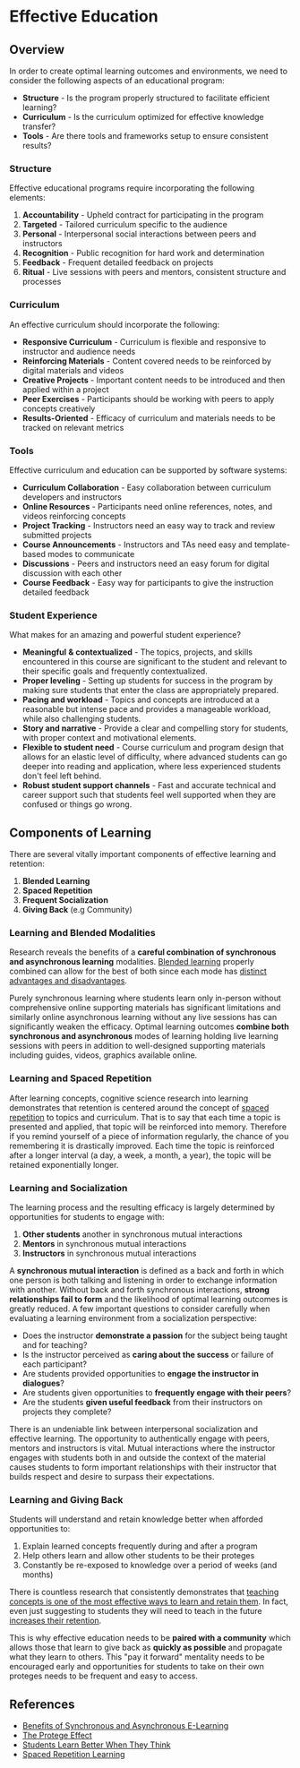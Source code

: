 # Effective Education

## Overview

In order to create optimal learning outcomes and environments, we need to consider the following aspects of an educational program:

* **Structure** - Is the program properly structured to facilitate efficient learning?
* **Curriculum** - Is the curriculum optimized for effective knowledge transfer?
* **Tools** - Are there tools and frameworks setup to ensure consistent results? 

### Structure

Effective educational programs require incorporating the following elements:

1. **Accountability** - Upheld contract for participating in the program
2. **Targeted** - Tailored curriculum specific to the audience
3. **Personal** - Interpersonal social interactions between peers and instructors
4. **Recognition** - Public recognition for hard work and determination
5. **Feedback** - Frequent detailed feedback on projects
6. **Ritual** - Live sessions with peers and mentors, consistent structure and processes

### Curriculum

An effective curriculum should incorporate the following:

* **Responsive Curriculum** - Curriculum is flexible and responsive to instructor and audience needs
* **Reinforcing Materials** - Content covered needs to be reinforced by digital materials and videos
* **Creative Projects** - Important content needs to be introduced and then applied within a project
* **Peer Exercises** - Participants should be working with peers to apply concepts creatively
* **Results-Oriented** - Efficacy of curriculum and materials needs to be tracked on relevant metrics

### Tools

Effective curriculum and education can be supported by software systems:

* **Curriculum Collaboration** - Easy collaboration between curriculum developers and instructors
* **Online Resources** - Participants need online references, notes, and videos reinforcing concepts
* **Project Tracking** - Instructors need an easy way to track and review submitted projects
* **Course Announcements** - Instructors and TAs need easy and template-based modes to communicate
* **Discussions** - Peers and instructors need an easy forum for digital discussion with each other
* **Course Feedback** - Easy way for participants to give the instruction detailed feedback

### **Student Experience**

What makes for an amazing and powerful student experience?

* **Meaningful** **& contextualized** - The topics, projects, and skills encountered in this course are significant to the student and relevant to their specific goals and frequently contextualized.
* **Proper leveling** - Setting up students for success in the program by making sure students that enter the class are appropriately prepared.
* **Pacing and workload** - Topics and concepts are introduced at a reasonable but intense pace and provides a manageable workload, while also challenging students.
* **Story and narrative** - Provide a clear and compelling story for students, with proper context and motivational elements.
* **Flexible to student need** - Course curriculum and program design that allows for an elastic level of difficulty, where advanced students can go deeper into reading and application, where less experienced students don't feel left behind.
* **Robust student support channels** - Fast and accurate technical and career support such that students feel well supported when they are confused or things go wrong.

## Components of Learning

There are several vitally important components of effective learning and retention:

1. **Blended Learning**
2. **Spaced Repetition**
3. **Frequent Socialization**
4. **Giving Back** (e.g Community)

### Learning and Blended Modalities

Research reveals the benefits of a **careful combination of synchronous and asynchronous learning** modalities. [Blended learning](http://en.wikipedia.org/wiki/Blended_learning) properly combined can allow for the best of both since each mode has [distinct advantages and disadvantages](http://elearningindustry.com/benefits-of-synchronous-and-asynchronous-e-learning).

Purely synchronous learning where students learn only in-person without comprehensive online supporting materials has significant limitations and similarly online asynchronous learning without any live sessions has can significantly weaken the efficacy. Optimal learning outcomes **combine both synchronous and asynchronous** modes of learning holding live learning sessions with peers in addition to well-designed supporting materials including guides, videos, graphics available online.

### Learning and Spaced Repetition

After learning concepts, cognitive science research into learning demonstrates that retention is centered around the concept of [spaced repetition](https://managewp.com/spaced-repetition-learning) to topics and curriculum. That is to say that each time a topic is presented and applied, that topic will be reinforced into memory. Therefore if you remind yourself of a piece of information regularly, the chance of you remembering it is drastically improved. Each time the topic is reinforced after a longer interval (a day, a week, a month, a year), the topic will be retained exponentially longer.

### Learning and Socialization

The learning process and the resulting efficacy is largely determined by opportunities for students to engage with:

1. **Other students** another in synchronous mutual interactions
2. **Mentors** in synchronous mutual interactions
3. **Instructors** in synchronous mutual interactions

A **synchronous mutual interaction** is defined as a back and forth in which one person is both talking and listening in order to exchange information with another. Without back and forth synchronous interactions, **strong relationships fail to form** and the likelihood of optimal learning outcomes is greatly reduced. A few important questions to consider carefully when evaluating a learning environment from a socialization perspective:

* Does the instructor **demonstrate a passion** for the subject being taught and for teaching?
* Is the instructor perceived as **caring about the success** or failure of each participant?
* Are students provided opportunities to **engage the instructor in dialogues**?
* Are students given opportunities to **frequently engage with their peers**?
* Are the students **given useful feedback** from their instructors on projects they complete?

There is an undeniable link between interpersonal socialization and effective learning. The opportunity to authentically engage with peers, mentors and instructors is vital. Mutual interactions where the instructor engages with students both in and outside the context of the material causes students to form important relationships with their instructor that builds respect and desire to surpass their expectations.

### Learning and Giving Back

Students will understand and retain knowledge better when afforded opportunities to:

1. Explain learned concepts frequently during and after a program
2. Help others learn and allow other students to be their proteges
3. Constantly be re-exposed to knowledge over a period of weeks (and months)

There is countless research that consistently demonstrates that [teaching concepts is one of the most effective ways to learn and retain them](http://ideas.time.com/2011/11/30/the-protege-effect/). In fact, even just suggesting to students they will need to teach in the future [increases their retention](http://digest.bps.org.uk/2014/10/students-learn-better-when-they-think.html).

This is why effective education needs to be **paired with a community** which allows those that learn to give back as **quickly as possible** and propagate what they learn to others. This "pay it forward" mentality needs to be encouraged early and opportunities for students to take on their own proteges needs to be frequent and easy to access.

## References

* [Benefits of Synchronous and Asynchronous E-Learning](http://elearningindustry.com/benefits-of-synchronous-and-asynchronous-e-learning)
* [The Protege Effect](http://ideas.time.com/2011/11/30/the-protege-effect/)
* [Students Learn Better When They Think](http://digest.bps.org.uk/2014/10/students-learn-better-when-they-think.html)
* [Spaced Repetition Learning](https://managewp.com/spaced-repetition-learning)
